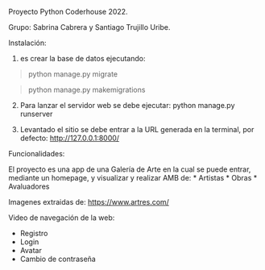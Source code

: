 Proyecto Python Coderhouse 2022.

Grupo: Sabrina Cabrera y Santiago Trujillo Uribe.

Instalación: 

1. es crear la base de datos ejecutando:

>	python manage.py migrate

>	python manage.py makemigrations

2. Para lanzar el servidor web se debe ejecutar: python manage.py runserver

3. Levantado el sitio se debe entrar a la URL generada en la terminal, por defecto: http://127.0.0.1:8000/

Funcionalidades: 

El proyecto es una app de una Galería de Arte en la cual se puede entrar, mediante un homepage, y
visualizar y realizar AMB de:
	* Artistas
	* Obras
	* Avaluadores

Imagenes extraidas de: https://www.artres.com/

Video de navegación de la web:	

* Registro
* Login
* Avatar
* Cambio de contraseña
